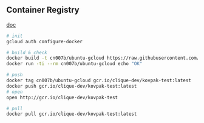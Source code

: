 Container Registry
-

[doc](https://cloud.google.com/container-registry/docs/quickstart)

````sh
# init
gcloud auth configure-docker

# build & check
docker build -t cn007b/ubuntu-gcloud https://raw.githubusercontent.com/cn007b/docker-ubuntu/master/docker/17.10/Dockerfile
docker run -ti --rm cn007b/ubuntu-gcloud echo "OK"

# push
docker tag cn007b/ubuntu-gcloud gcr.io/clique-dev/kovpak-test:latest
docker push gcr.io/clique-dev/kovpak-test:latest
# open
open http://gcr.io/clique-dev/kovpak-test

# pull
docker pull gcr.io/clique-dev/kovpak-test:latest
````
